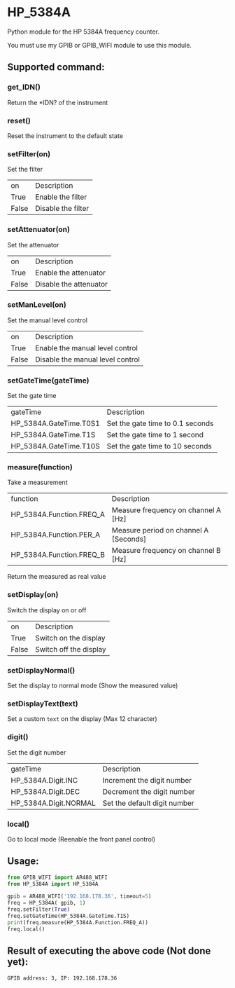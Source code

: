 # HP_5384A
Python module for the HP 5384A frequency counter.

You must use my GPIB or GPIB_WIFI module to use this module.

## Supported command:
### get_IDN()
Return the *IDN? of the instrument

### reset()
Reset the instrument to the default state

### setFilter(on)
Set the filter
<table>
  <tr><td>on</td><td>Description</td></tr>
  <tr><td>True</td><td>Enable the filter</td></tr>
  <tr><td>False</td><td>Disable the filter</td></tr>
</table>

### setAttenuator(on)
Set the attenuator
<table>
  <tr><td>on</td><td>Description</td></tr>
  <tr><td>True</td><td>Enable the attenuator</td></tr>
  <tr><td>False</td><td>Disable the attenuator</td></tr>
</table>

### setManLevel(on)
Set the manual level control
<table>
  <tr><td>on</td><td>Description</td></tr>
  <tr><td>True</td><td>Enable the manual level control</td></tr>
  <tr><td>False</td><td>Disable the manual level control</td></tr>
</table>

### setGateTime(gateTime)
Set the gate time
<table>
  <tr><td>gateTime</td><td>Description</td></tr>
  <tr><td>HP_5384A.GateTime.T0S1</td><td>Set the gate time to 0.1 seconds</td></tr>
  <tr><td>HP_5384A.GateTime.T1S</td><td>Set the gate time to 1 second</td></tr>
  <tr><td>HP_5384A.GateTime.T10S</td><td>Set the gate time to 10 seconds</td></tr>
</table>

### measure(function)
Take a measurement
<table>
  <tr><td>function</td><td>Description</td></tr>
  <tr><td>HP_5384A.Function.FREQ_A</td><td>Measure frequency on channel A [Hz]</td></tr>
  <tr><td>HP_5384A.Function.PER_A</td><td>Measure period on channel A [Seconds]</td></tr>
  <tr><td>HP_5384A.Function.FREQ_B</td><td>Measure frequency on channel B [Hz]</td></tr>
</table>
Return the measured as real value

### setDisplay(on)
Switch the display on or off
<table>
  <tr><td>on</td><td>Description</td></tr>
  <tr><td>True</td><td>Switch on the display</td></tr>
  <tr><td>False</td><td>Switch off the display</td></tr>
</table>

### setDisplayNormal()
Set the display to normal mode (Show the measured value) 

### setDisplayText(text)
Set a custom `text` on the display (Max 12 character)

### digit()
Set the digit number
<table>
  <tr><td>gateTime</td><td>Description</td></tr>
  <tr><td>HP_5384A.Digit.INC</td><td>Increment the digit number</td></tr>
  <tr><td>HP_5384A.Digit.DEC</td><td>Decrement the digit number</td></tr>
  <tr><td>HP_5384A.Digit.NORMAL</td><td>Set the default digit number</td></tr>
</table>

### local()
Go to local mode (Reenable the front panel control)

## Usage:
```python
from GPIB_WIFI import AR488_WIFI
from HP_5384A import HP_5384A

gpib = AR488_WIFI('192.168.178.36', timeout=5)
freq = HP_5384A( gpib, 1)
freq.setFilter(True)
freq.setGateTime(HP_5384A.GateTime.T1S)
print(freq.measure(HP_5384A.Function.FREQ_A))
freq.local()
```
## Result of executing the above code (Not done yet):
```
GPIB address: 3, IP: 192.168.178.36
```
